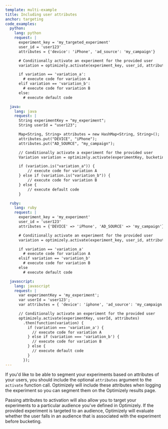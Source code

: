 ```yaml
---
template: multi-example
title: Including user attributes
anchor: targeting
code_examples:
  python:
    lang: python
    request: |
      experiment_key = 'my_targeted_experiment'
      user_id = 'user123'
      attributes = {'device': 'iPhone', 'ad_source': 'my_campaign'}

      # Conditionally activate an experiment for the provided user
      variation = optimizely.activate(experiment_key, user_id, attributes)

      if variation == 'variation_a':
        # execute code for variation A
      elif variation == 'variation_b':
        # execute code for variation B
      else:
        # execute default code

  java:
    lang: java
    request: |
      String experimentKey = "my_experiment";
      String userId = "user123";

      Map<String, String> attributes = new HashMap<String, String>();
      attributes.put("DEVICE", "iPhone");
      attributes.put("AD_SOURCE", "my_campaign");

      // Conditionally activate a experiment for the provided user
      Variation variation = optimizely.activate(experimentKey, bucketingId, attributes);

      if (variation.is("variation_a")) {
          // execute code for variation A
      } else if (variation.is("variation_b")) {
          // execute code for variation B
      } else {
          // execute default code
      }

  ruby:
    lang: ruby
    request: |
      experiment_key = 'my_experiment'
      user_id = 'user123'
      attributes = {'DEVICE' => 'iPhone', 'AD_SOURCE' => 'my_campaign'}

      # Conditionally activate an experiment for the provided user
      variation = optimizely.activate(experiment_key, user_id, attributes)

      if variation == 'variation_a'
        # execute code for variation A
      elsif variation == 'variation_b'
        # execute code for variation B
      else
        # execute default code

  javascript:
    lang: javascript
    request: |
      var experimentKey = 'my_experiment';
      var userId = 'user123';
      var attributes = { 'device': 'iphone', 'ad_source': 'my_campaign' };

      // Conditionally activate an experiment for the provided user
      optimizely.activate(experimentKey, userId, attributes)
        .then(function(variation) {
          if (variation === 'variation_a') {
            // execute code for variation A
          } else if (variation === 'variation_b') {
            // execute code for variation B
          } else {
            // execute default code
          }
        });
---
```


If you'd like to be able to segment your experiments based on attributes of your users, you should include the optional `attributes` argument to the `activate` function call. Optimizely will include these attributes when logging the experiment so you can segment them on the Optimizely results page.

Passing attributes to activation will also allow you to target your experiments to a particular audience you've defined in Optimizely. If the provided experiment is targeted to an audience, Optimizely will evaluate whether the user falls in an audience that is associated with the experiment before bucketing.
